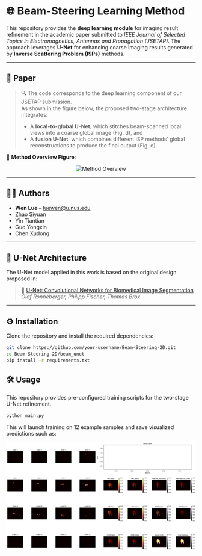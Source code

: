 # 🌐 Beam-Steering Learning Method

This repository provides the **deep learning module** for imaging result refinement in the academic paper submitted to *IEEE Journal of Selected Topics in Electromagnetics, Antennas and Propagation (JSETAP)*. The approach leverages **U-Net** for enhancing coarse imaging results generated by **Inverse Scattering Problem (ISPs)** methods.

---

## 📄 Paper

> 🔍 The code corresponds to the deep learning component of our JSETAP submission.  
> As shown in the figure below, the proposed two-stage architecture integrates:  
> - A **local-to-global U-Net**, which stitches beam-scanned local views into a coarse global image (Fig. d), and
> - A **fusion U-Net**, which combines different ISP methods’ global reconstructions to produce the final output (Fig. e).

📌 **Method Overview Figure**:  
<p align="center">
  <img src="./images/wen5.png" alt="Method Overview" width="800"/>
</p>

---

## 👨‍💻 Authors

- **Wen Lue** – [luewen@u.nus.edu](mailto:luewen@u.nus.edu)  
- Zhao Siyuan  
- Yin Tiantian  
- Guo Yongxin  
- Chen Xudong  

---

## 🧠 U-Net Architecture

The U-Net model applied in this work is based on the original design proposed in:

> 📖 [U-Net: Convolutional Networks for Biomedical Image Segmentation](https://arxiv.org/abs/1505.04597)  
> *Olaf Ronneberger, Philipp Fischer, Thomas Brox*

---

## ⚙️ Installation

Clone the repository and install the required dependencies:

```bash
git clone https://github.com/your-username/Beam-Steering-2D.git
cd Beam-Steering-2D/beam_unet
pip install -r requirements.txt
```

## 🛠 Usage

This repository provides pre-configured training scripts for the two-stage U-Net refinement.

```bash
python main.py
```

This will launch training on 12 example samples and save visualized predictions such as:

<p align="center">
  <img src="./images/visualization_result_idx_1.png" alt="Method Overview" width="800"/>
</p>